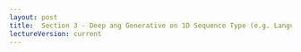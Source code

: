 ```yaml
---
layout: post
title:  Section 3 - Deep ang Generative on 1D Sequence Type (e.g. Language Text)
lectureVersion: current
---
```

